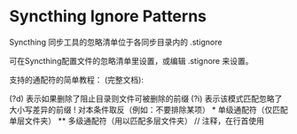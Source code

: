 # Syncthing Ignore Patterns

Syncthing 同步工具的忽略清单位于各同步目录内的 .stignore

可在Syncthing配置文件的忽略清单里设置，或编辑 .stignore 来设置。


支持的通配符的简单教程： (完整文档):

(?d)  表示如果删除了阻止目录则文件可被删除的前缀
(?i)  表示该模式匹配忽略了大小写差异的前缀
!     对本条件取反（例如：不要排除某项）
*
单级通配符（仅匹配单层文件夹）
**    多级通配符（用以匹配多层文件夹）
//    注释，在行首使用
